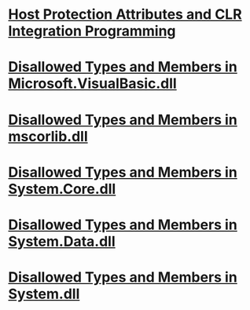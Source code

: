 # [Host Protection Attributes and CLR Integration Programming](host-protection-attributes-and-clr-integration-programming.md)
# [Disallowed Types and Members in Microsoft.VisualBasic.dll](disallowed-types-and-members-in-microsoft-visualbasic-dll.md)
# [Disallowed Types and Members in mscorlib.dll](disallowed-types-and-members-in-mscorlib-dll.md)
# [Disallowed Types and Members in System.Core.dll](disallowed-types-and-members-in-system-core-dll.md)
# [Disallowed Types and Members in System.Data.dll](disallowed-types-and-members-in-system-data-dll.md)
# [Disallowed Types and Members in System.dll](disallowed-types-and-members-in-system-dll.md)
